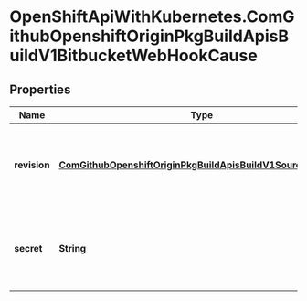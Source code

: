 # OpenShiftApiWithKubernetes.ComGithubOpenshiftOriginPkgBuildApisBuildV1BitbucketWebHookCause

## Properties
Name | Type | Description | Notes
------------ | ------------- | ------------- | -------------
**revision** | [**ComGithubOpenshiftOriginPkgBuildApisBuildV1SourceRevision**](ComGithubOpenshiftOriginPkgBuildApisBuildV1SourceRevision.md) | Revision is the git source revision information of the trigger. | [optional] 
**secret** | **String** | Secret is the obfuscated webhook secret that triggered a build. | [optional] 


